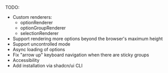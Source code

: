 TODO:

- Custom renderers:
  - optionRenderer
  - optionGroupRenderer
  - selectionRenderer
- Support rendering more options beyond the browser's maximum height
- Support uncontrolled mode
- Async loading of options
- Fix "arrow up" keyboard navigation when there are sticky groups
- Accessibility
- Add installation via shadcn/ui CLI
